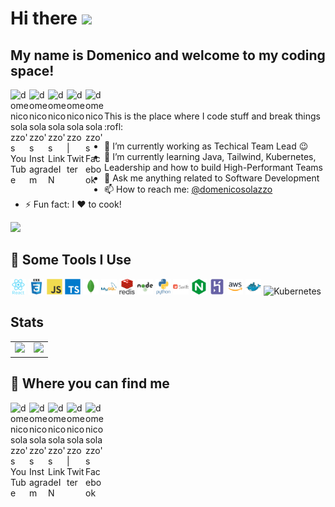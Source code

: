 <h1>Hi there <img src="https://media.giphy.com/media/hvRJCLFzcasrR4ia7z/giphy.gif" width="25px"></h1>


<h2>My name is <bold>Domenico</bold> and welcome to my coding space!</h2>
<a href="https://www.youtube.com/c/domenicosolazzo">
  <img align="left" alt="domenicosolazzo's YouTube" width="30px" src="https://image.flaticon.com/icons/svg/725/725300.svg" />
</a>
<a href="https://www.instagram.com/domenicosolazzo">
  <img align="left" alt="domenicosolazzo's Instagram" width="30px" src="https://image.flaticon.com/icons/svg/2111/2111421.svg" />
</a>
<a href="https://www.linkedin.com/in/solazzo">
  <img align="left" alt="domenicosolazzo's LinkdeIN" width="30px" src="https://image.flaticon.com/icons/svg/2111/2111465.svg" />
</a>
<a href="https://twitter.com/domenicosolazzo">
  <img align="left" alt="domenicosolazzo | Twitter" width="30px" src="https://image.flaticon.com/icons/svg/2111/2111703.svg" />
</a>
<a href="https://www.facebook.com/domenicosolazzo.labs">
  <img align="left" alt="domenicosolazzo's Facebook" width="30px" src="https://image.flaticon.com/icons/svg/2111/2111342.svg" />
</a>

<br />
<br />
This is the place where I code stuff and break things :rofl:

- 🔭 I’m currently working as Techical Team Lead :wink:
- 🌱 I’m currently learning Java, Tailwind, Kubernetes, Leadership and how to build High-Performant Teams
- 💬 Ask me anything related to Software Development
- 📫 How to reach me: [@domenicosolazzo](https://twitter.com/domenicosolazzo)
- ⚡ Fun fact: I :heart: to cook!

<img src="https://media.giphy.com/media/3osxYamKD88c6pXdfO/giphy.gif">

<h2>🚀 Some Tools I Use</h2>
<p align="left">
<img src="https://raw.githubusercontent.com/devicons/devicon/master/icons/react/react-original-wordmark.svg" alt="react-js" width="25" height="25" />
<img src="https://raw.githubusercontent.com/devicons/devicon/master/icons/css3/css3-original-wordmark.svg" alt="css3" width="25" height="25" />
<img src="https://raw.githubusercontent.com/devicons/devicon/master/icons/javascript/javascript-original.svg" alt="javascript" width="25" height="25" />
<img src="https://raw.githubusercontent.com/devicons/devicon/master/icons/typescript/typescript-original.svg" alt="typescript" width="25" height="25" />
<img src="https://raw.githubusercontent.com/devicons/devicon/master/icons/mongodb/mongodb-original.svg" alt="mongodb" width="25" height="25" />
<img src="https://raw.githubusercontent.com/devicons/devicon/master/icons/mysql/mysql-original-wordmark.svg" alt="mysql" width="25" height="25" />
<img src="https://raw.githubusercontent.com/devicons/devicon/master/icons/redis/redis-original-wordmark.svg" alt="redis" width="25" height="25" />
<img src="https://raw.githubusercontent.com/devicons/devicon/master/icons/nodejs/nodejs-original-wordmark.svg" alt="nodejs" width="25" height="25" />
<img src="https://raw.githubusercontent.com/devicons/devicon/master/icons/python/python-original-wordmark.svg" alt="python" width="25" height="25" />
<img src="https://raw.githubusercontent.com/devicons/devicon/master/icons/swift/swift-original-wordmark.svg" alt="swift" width="25" height="25" />
<img src="https://raw.githubusercontent.com/devicons/devicon/master/icons/nginx/nginx-original.svg" alt="nginx" width="25" height="25" />
<img src="https://raw.githubusercontent.com/devicons/devicon/master/icons/heroku/heroku-plain.svg" alt="heroku" width="25" height="25" />
<img src="https://raw.githubusercontent.com/github/explore/80688e429a7d4ef2fca1e82350fe8e3517d3494d/topics/aws/aws.png" alt="aws" width="25" height="25" />
<img src="https://raw.githubusercontent.com/devicons/devicon/master/icons/docker/docker-original.svg" alt="Docker" width="25" height="25" />
<img src="https://www.vectorlogo.zone/logos/kubernetes/kubernetes-icon.svg" alt="Kubernetes" width="25" height="25" />
</p>

<h2>Stats</h2>
<table>
    <tr>
        <td><img src="https://github-readme-stats.vercel.app/api?username=domenicosolazzo&show_icons=true&count_private=true"></td>
        <td><img src="https://github-readme-stats.vercel.app/api/top-langs/?username=domenicosolazzo&layout=compact&hide=perl,c"</td>
    </tr>
</table>


<h2>🚀 Where you can find me</h2>
<a href="https://www.youtube.com/c/domenicosolazzo">
  <img align="left" alt="domenicosolazzo's YouTube" width="30px" src="https://image.flaticon.com/icons/svg/725/725300.svg" />
</a>
<a href="https://www.instagram.com/domenicosolazzo">
  <img align="left" alt="domenicosolazzo's Instagram" width="30px" src="https://image.flaticon.com/icons/svg/2111/2111421.svg" />
</a>
<a href="https://www.linkedin.com/in/solazzo">
  <img align="left" alt="domenicosolazzo's LinkdeIN" width="30px" src="https://image.flaticon.com/icons/svg/2111/2111465.svg" />
</a>
<a href="https://twitter.com/domenicosolazzo">
  <img align="left" alt="domenicosolazzo | Twitter" width="30px" src="https://image.flaticon.com/icons/svg/2111/2111703.svg" />
</a>
<a href="https://www.facebook.com/domenicosolazzo.labs">
  <img align="left" alt="domenicosolazzo's Facebook" width="30px" src="https://image.flaticon.com/icons/svg/2111/2111342.svg" />
</a>

<br />
